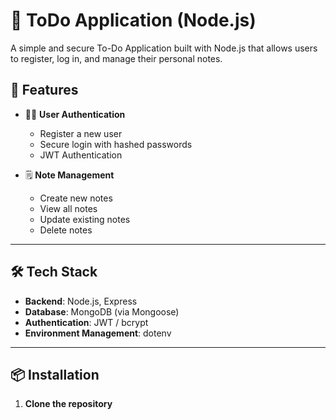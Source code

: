 # 📝 ToDo Application (Node.js)

A simple and secure To-Do Application built with Node.js that allows users to register, log in, and manage their personal notes.

## 🚀 Features

- 🧑‍💼 **User Authentication**
  - Register a new user
  - Secure login with hashed passwords
  - JWT Authentication

- 🗒️ **Note Management**
  - Create new notes
  - View all notes
  - Update existing notes
  - Delete notes

---

## 🛠️ Tech Stack

- **Backend**: Node.js, Express
- **Database**: MongoDB (via Mongoose) 
- **Authentication**: JWT / bcrypt
- **Environment Management**: dotenv

---

## 📦 Installation

1. **Clone the repository**
